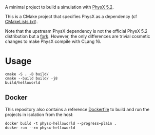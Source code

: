 A minimal project to build a simulation with [PhysX 5.2](https://github.com/NVIDIA-Omniverse/PhysX).

This is a CMake project that specifies PhysX as a dependency (cf [CMakeLists.txt](CMakeLists.txt)).

Note that the upstream PhysX dependency is not the official PhysX 5.2
distribution but a [fork](https://github.com/olitheolix/PhysX/tree/clang16).
However, the only differences are trivial cosmetic changes to make PhysX
compile with CLang 16.

# Usage

    cmake -S . -B build/
    cmake --build build/ -j8
    build/helloworld

## Docker
This repository also contains a reference [Dockerfile](Dockerfile) to build and
run the projects in isolation from the host:

    docker build -t physx-helloworld --progress=plain .
    docker run --rm physx-helloworld
